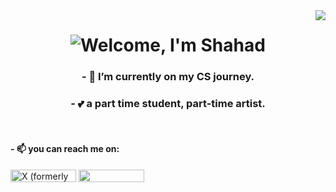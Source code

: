 
 <img align="right" src="https://api.visitorbadge.io/api/visitors?path=Shahad-J%2FShahad-J&label=%F0%9F%91%80%20Visitors&labelColor=%236e7b8f&countColor=%23ffe4c9&style=flat-square" />
 <h1 align="center" >
  <a href="https://git.io/typing-svg"> </a>
  <img src="https://readme-typing-svg.demolab.com?font=Playfair+Display&weight=100&size=35&duration=4000&pause=3000&color=CAB3C1&background=362A45AE&center=true&vCenter=true&random=false&width=500&height=70&lines=Welcome%2C+I'm+Shahad+%E2%9D%A4%EF%B8%8F" alt="Welcome, I'm Shahad">
 </h1>

 <h3 align="center"> - 🌱 I’m currently on my CS journey. </h3>
 <h3 align="center"> - 💕 a part time student, part-time artist. </h3>

 <br/>
    <div align="left"> <h4>
 - 📫 you can reach me on:
  </h4>
<img alt="X (formerly Twitter) Follow" src="https://img.shields.io/twitter/follow/1ts_Shahad" height="20" width="105">
<a href="www.linkedin.com/in/shahad-al-johani"> <img src="https://img.shields.io/badge/linkedin-0A66C2?style=for-the-badge&logo=linkedin&logoColor=white" height="20" width="105"> </a>
    </div>
